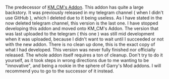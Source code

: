 The predecessor of [KM_CM's Addon](https://github.com/GarrysMod-KM_CMs_Addon). This addon has quite a large backstory. It was previously released in my telegram channel ( when I didn't use GitHub ), which I deleted due to it being useless. As I have stated in the now deleted telegram channel, this version is the last one. I have stopped developing this addon and moved onto KM_CM's Addon. The version that was last uploaded to the telegram ( this one ) was still mid development when it was uploaded, because I didn't want to wait until I succeeded or not with the new addon. There is no clean up done, this is the exact copy of what I had developed. This version was never fully finished nor officially released. The whole addon itself requires a ton of cleanup. Don't try to do it yourself, as it took steps in wrong directions due to me wanting to be "innovative", and being a rookie in the sphere of Garry's Mod addons. I will recommend you to go to the successor of it instead.
